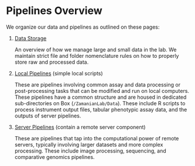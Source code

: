 # Pipelines Overview

We organize our data and pipelines as outlined on these pages:

1. [Data Storage](pipelines_storage.md)

    An overview of how we manage large and small data in the lab. We maintain strict file and folder nomenclature rules on how to properly store raw and processed data.

2. [Local Pipelines](pipelines_local.md) (simple local scripts)

    These are pipelines involving common assay and data processing or post-processing tasks that can be modified and run on local computers. These pipelines have a common structure and are housed in dedicated sub-directories on Box (``/ZamanianLab/Data``). These include R scripts to process instrument output files, tabular phenotypic assay data, and the outputs of server pipelines.

3. [Server Pipelines](pipelines_server.md) (contain a remote server component)

    These are pipelines that tap into the computational power of remote servers, typically involving larger datasets and more complex processing. These include image processing, sequencing, and comparative genomics pipelines.

